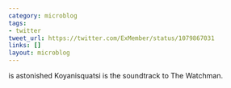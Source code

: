 ```yaml
---
category: microblog
tags:
- twitter
tweet_url: https://twitter.com/ExMember/status/1079867031
links: []
layout: microblog
---
```

is astonished Koyanisquatsi is the soundtrack to The Watchman.
